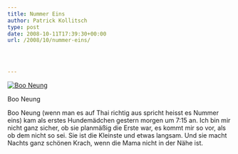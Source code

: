 ```yaml
---
title: Nummer Eins
author: Patrick Kollitsch
type: post
date: 2008-10-11T17:39:30+00:00
url: /2008/10/nummer-eins/




---
```

<div class="flickr">
  <a href="http://www.flickr.com/photos/schreibblogade/2933098373/" title="Boo Neung"><img src="//farm4.static.flickr.com/3288/2933098373_672621abb0.jpg" alt="Boo Neung" /></a></p> 
  
  <p>
    Boo Neung
  </p>
</div>

Boo Neung (wenn man es auf Thai richtig aus spricht heisst es Nummer eins) kam als erstes Hundem&auml;dchen gestern morgen um 7:15 an. Ich bin mir nicht ganz sicher, ob sie planm&auml;&szlig;ig die Erste war, es kommt mir so vor, als ob dem nicht so sei. Sie ist die Kleinste und etwas langsam. Und sie macht Nachts ganz sch&ouml;nen Krach, wenn die Mama nicht in der N&auml;he ist.